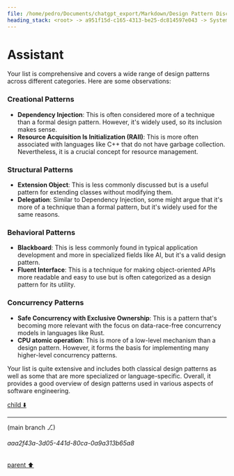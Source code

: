 ```yaml
---
file: /home/pedro/Documents/chatgpt_export/Markdown/Design Pattern Discussion.md
heading_stack: <root> -> a951f15d-c165-4313-be25-dc814597e043 -> System -> 03985b6c-29ae-41b6-92e5-e42d445643dd -> System -> aaa24614-b737-4538-9e3c-c9866b7ef27a -> User -> b7a138d2-d995-484d-a7ba-5203e4b28814 -> Assistant
---
```

# Assistant

Your list is comprehensive and covers a wide range of design patterns across different categories. Here are some observations:

### Creational Patterns
- **Dependency Injection**: This is often considered more of a technique than a formal design pattern. However, it's widely used, so its inclusion makes sense.
- **Resource Acquisition Is Initialization (RAII)**: This is more often associated with languages like C++ that do not have garbage collection. Nevertheless, it is a crucial concept for resource management.

### Structural Patterns
- **Extension Object**: This is less commonly discussed but is a useful pattern for extending classes without modifying them.
- **Delegation**: Similar to Dependency Injection, some might argue that it's more of a technique than a formal pattern, but it's widely used for the same reasons.

### Behavioral Patterns
- **Blackboard**: This is less commonly found in typical application development and more in specialized fields like AI, but it's a valid design pattern.
- **Fluent Interface**: This is a technique for making object-oriented APIs more readable and easy to use but is often categorized as a design pattern for its utility.
  
### Concurrency Patterns
- **Safe Concurrency with Exclusive Ownership**: This is a pattern that's becoming more relevant with the focus on data-race-free concurrency models in languages like Rust.
- **CPU atomic operation**: This is more of a low-level mechanism than a design pattern. However, it forms the basis for implementing many higher-level concurrency patterns.
  
Your list is quite extensive and includes both classical design patterns as well as some that are more specialized or language-specific. Overall, it provides a good overview of design patterns used in various aspects of software engineering.

[child ⬇️](#aaa2f43a-3d05-441d-80ca-0a9a313b65a8)

---

(main branch ⎇)
###### aaa2f43a-3d05-441d-80ca-0a9a313b65a8
[parent ⬆️](#b7a138d2-d995-484d-a7ba-5203e4b28814)
